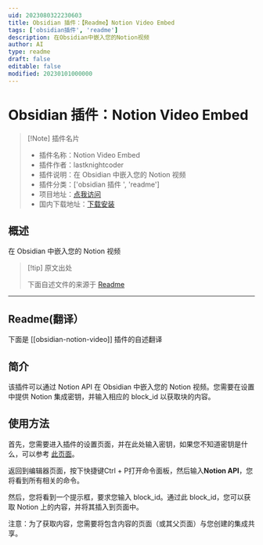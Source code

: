 ```yaml
---
uid: 2023080322230603
title: Obsidian 插件：【Readme】Notion Video Embed
tags: ['obsidian插件', 'readme']
description: 在Obsidian中嵌入您的Notion视频
author: AI
type: readme
draft: false
editable: false
modified: 20230101000000
---
```


# Obsidian 插件：Notion Video Embed

> [!Note] 插件名片
> - 插件名称：Notion Video Embed
> - 插件作者：lastknightcoder
> - 插件说明：在 Obsidian 中嵌入您的 Notion 视频
> - 插件分类：['obsidian 插件 ', 'readme']
> - 项目地址：[点我访问](https://github.com/LastKnightCoder/obsidian-notion-video)
> - 国内下载地址：[下载安装](https://pkmer.cn/products/plugin/pluginMarket/?obsidian-notion-video)

## 概述

在 Obsidian 中嵌入您的 Notion 视频

> [!tip] 原文出处
>
>下面自述文件的来源于 [Readme](https://ghproxy.net/https://raw.githubusercontent.com/LastKnightCoder/obsidian-notion-video/master/README.md)
>

---

## Readme(翻译）

下面是 [[obsidian-notion-video]] 插件的自述翻译

## 简介

该插件可以通过 Notion API 在 Obsidian 中嵌入您的 Notion 视频。您需要在设置中提供 Notion 集成密钥，并输入相应的 block_id 以获取块的内容。

## 使用方法

首先，您需要进入插件的设置页面，并在此处输入密钥，如果您不知道密钥是什么，可以参考 [此页面](https://developers.notion.com/docs)。

返回到编辑器页面，按下快捷键<Ctrl>Ctrl + P</kbd>打开命令面板，然后输入**Notion API**，您将看到所有相关的命令。

然后，您将看到一个提示框，要求您输入 block_id。通过此 block_id，您可以获取 Notion 上的内容，并将其插入到页面中。

注意：为了获取内容，您需要将包含内容的页面（或其父页面）与您创建的集成共享。
